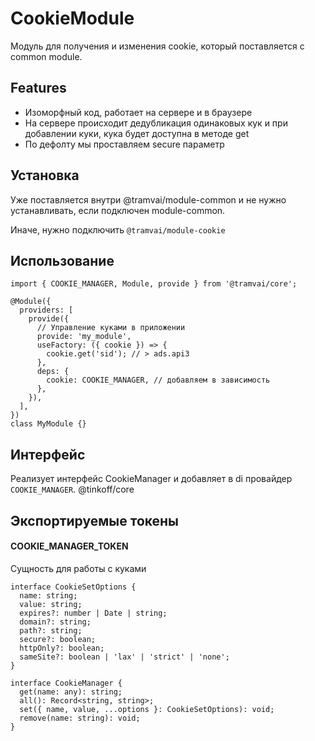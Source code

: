 # CookieModule

Модуль для получения и изменения cookie, который поставляется с common module.

## Features

- Изоморфный код, работает на сервере и в браузере
- На сервере происходит дедубликация одинаковых кук и при добавлении куки, кука будет доступна в методе get
- По дефолту мы проставляем secure параметр

## Установка

Уже поставляется внутри @tramvai/module-common и не нужно устанавливать, если подключен module-common.

Иначе, нужно подключить `@tramvai/module-cookie`

## Использование

```tsx
import { COOKIE_MANAGER, Module, provide } from '@tramvai/core';

@Module({
  providers: [
    provide({
      // Управление куками в приложении
      provide: 'my_module',
      useFactory: ({ cookie }) => {
        cookie.get('sid'); // > ads.api3
      },
      deps: {
        cookie: COOKIE_MANAGER, // добавляем в зависимость
      },
    }),
  ],
})
class MyModule {}
```

## Интерфейс

Реализует интерфейс CookieManager и добавляет в di провайдер `COOKIE_MANAGER`. @tinkoff/core

## Экспортируемые токены

#### COOKIE_MANAGER_TOKEN

Сущность для работы с куками

```tsx
interface CookieSetOptions {
  name: string;
  value: string;
  expires?: number | Date | string;
  domain?: string;
  path?: string;
  secure?: boolean;
  httpOnly?: boolean;
  sameSite?: boolean | 'lax' | 'strict' | 'none';
}

interface CookieManager {
  get(name: any): string;
  all(): Record<string, string>;
  set({ name, value, ...options }: CookieSetOptions): void;
  remove(name: string): void;
}
```
